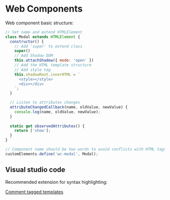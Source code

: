 # Web Components

Web component basic structure:

```javascript
// Set name and extend HTMLElement
class Modal extends HTMLElement {
  constructor() {
    // Add 'super' to extend class
    super()
    // Add Shadow DOM
    this.attachShadow({ mode: 'open' })
    // Add the HTML template structure
    // Add style tag
    this.shadowRoot.innerHTML = `
      <style></style>
      <div></div>
    `;
  }

  // Listen to attributes changes
  attributeChangedCallback(name, oldValue, newValue) {
    console.log(name, oldValue, newValue);
  }
  
  static get observedAttributes() {
    return ['show'];
  }
}

// Component name should be two words to avoid conflicts with HTML tags
customElements.define('wc-modal', Modal);
```

## Visual studio code

Recommended extension for syntax highlighting:

[Comment tagged templates](https://marketplace.visualstudio.com/items?itemName=bierner.comment-tagged-templates)